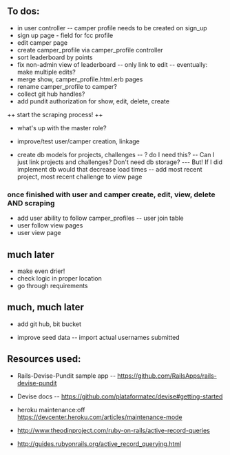 ## To dos:
+ in user controller -- camper profile needs to be created on sign_up
+ sign up page - field for fcc profile
+ edit camper page
+ create camper_profile via camper_profile controller
+ sort leaderboard by points
+ fix non-admin view of leaderboard -- only link to edit
  -- eventually: make multiple edits?
+ merge show, camper_profile.html.erb pages
+ rename camper_profile to camper?
+ collect git hub handles?
+ add pundit authorization for show, edit, delete, create

++ start the scraping process! ++

+ what's up with the master role?

+ improve/test user/camper creation, linkage

+ create db models for projects, challenges
  -- ? do I need this? -- Can I just link projects and challenges? Don't need db storage?
    --- But! If I did implement db would that decrease load times
  -- add most recent project, most recent challenge to view page

### once finished with user and camper create, edit, view, delete AND scraping ###
+ add user ability to follow camper_profiles -- user join table
+ user follow view pages
+ user view page


## much later
+ make even drier!
+ check logic in proper location
+ go through requirements

## much, much later
+ add git hub, bit bucket

+ improve seed data -- import actual usernames submitted


## Resources used:
+ Rails-Devise-Pundit sample app -- https://github.com/RailsApps/rails-devise-pundit

+ Devise docs -- https://github.com/plataformatec/devise#getting-started

+ heroku maintenance:off https://devcenter.heroku.com/articles/maintenance-mode

+ http://www.theodinproject.com/ruby-on-rails/active-record-queries

+ http://guides.rubyonrails.org/active_record_querying.html

